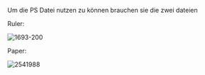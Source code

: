 Um die PS Datei nutzen zu können brauchen sie die zwei dateien

Ruler:



![1693-200](C:\Users\bsulj\Downloads\1693-200.png)

Paper:



![2541988](C:\Users\bsulj\Downloads\2541988.png)
